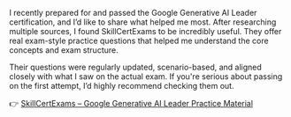 I recently prepared for and passed the Google Generative AI Leader certification, and I’d like to share what helped me most.
After researching multiple sources, I found SkillCertExams to be incredibly useful. They offer real exam-style practice questions that helped me understand the core concepts and exam structure.

Their questions were regularly updated, scenario-based, and aligned closely with what I saw on the actual exam. If you're serious about passing on the first attempt, I’d highly recommend checking them out.

👉 [SkillCertExams – Google Generative AI Leader Practice Material]([url](https://www.skillcertexams.com/google/generative-ai-leader-dumps.html))
